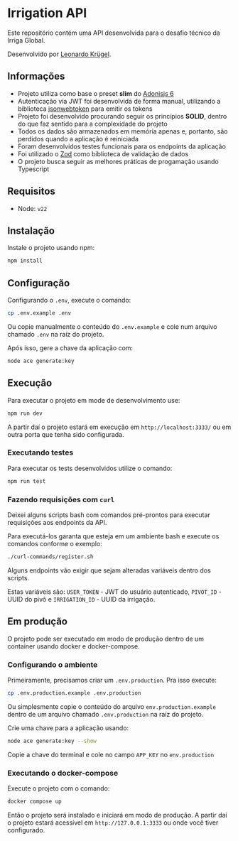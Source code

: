# Irrigation API

Este repositório contém uma API desenvolvida para o desafio técnico da Irriga Global.

Desenvolvido por [Leonardo Krügel](https://www.linkedin.com/in/leonardo-krugel/).

## Informações

- Projeto utiliza como base o preset **slim** do [Adonisjs 6](https://adonisjs.com/)
- Autenticação via JWT foi desenvolvida de forma manual, utilizando a biblioteca [jsonwebtoken](https://github.com/auth0/node-jsonwebtoken) para emitir os tokens
- Projeto foi desenvolvido procurando seguir os princípios **SOLID**, dentro do que faz sentido para a complexidade do projeto
- Todos os dados são armazenados em memória apenas e, portanto, são perdidos quando a aplicação é reiniciada
- Foram desenvolvidos testes funcionais para os endpoints da aplicação
- Foi utilizado o [Zod](https://zod.dev/) como biblioteca de validação de dados
- O projeto busca seguir as melhores práticas de progamação usando Typescript

## Requisitos

- Node: `v22`

## Instalação

Instale o projeto usando npm:

```sh
npm install
```

## Configuração

Configurando o `.env`, execute o comando:

```sh
cp .env.example .env
```

Ou copie manualmente o conteúdo do `.env.example` e cole num arquivo chamado `.env` na raíz do projeto.

Após isso, gere a chave da aplicação com:

```sh
node ace generate:key
```

## Execução

Para executar o projeto em mode de desenvolvimento use:

```sh
npm run dev
```

A partir daí o projeto estará em execução em `http://localhost:3333/` ou em outra porta que tenha sido configurada.

### Executando testes

Para executar os tests desenvolvidos utilize o comando:

```sh
npm run test
```

### Fazendo requisições com `curl`

Deixei alguns scripts bash com comandos pré-prontos para executar requisições aos endpoints da API.

Para executá-los garanta que esteja em um ambiente bash e execute os comandos conforme o exemplo:

```sh
./curl-commands/register.sh
```

Alguns endpoints vão exigir que sejam alteradas variáveis dentro dos scripts.

Estas variáveis são: `USER_TOKEN` - JWT do usuário autenticado, `PIVOT_ID` - UUID do pivô e `IRRIGATION_ID` - UUID da irrigação.

## Em produção

O projeto pode ser executado em modo de produção dentro de um container usando docker e docker-compose.

### Configurando o ambiente

Primeiramente, precisamos criar um `.env.production`. Pra isso execute:

```sh
cp .env.production.example .env.production
```

Ou simplesmente copie o conteúdo do arquivo `env.production.example` dentro de um arquivo chamado `.env.production` na raíz do projeto.

Crie uma chave para a aplicação usando:

```sh
node ace generate:key --show
```

Copie a chave do terminal e cole no campo `APP_KEY` no `env.production`

### Executando o docker-compose

Execute o projeto com o comando:

```sh
docker compose up
```

Então o projeto será instalado e iniciará em modo de produção. A partir daí o projeto estará acessível em `http://127.0.0.1:3333` ou onde você tiver configurado.
